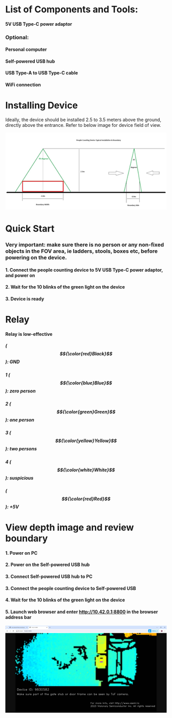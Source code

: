 # List of Components and Tools:

#### 5V USB Type-C power adaptor

### Optional:

#### Personal computer
#### Self-powered USB hub
#### USB Type-A to USB Type-C cable
#### WiFi connection

# Installing Device

Ideally, the device should be installed 2.5 to 3.5 meters above the ground, directly above the entrance. Refer to below image for device field of view.

![Web UI](install.png)

# Quick Start

### Very important: make sure there is no person or any non-fixed objects in the FOV area, ie ladders, stools, boxes etc, before powering on the device.

#### 1. Connect the people counting device to 5V USB Type-C power adaptor, and power on
#### 2. Wait for the 10 blinks of the green light on the device
#### 3. Device is ready

# Relay

#### Relay is low-effective

#####   ($${\color{red}Black}$$):  GND

##### 1 ($${\color{blue}Blue}$$):   zero person
##### 2 ($${\color{green}Green}$$):  one person
##### 3 ($${\color{yellow}Yellow}$$): two persons
##### 4 ($${\color{white}White}$$):  suspicious

#####   ($${\color{red}Red}$$):    +5V

# View depth image and review boundary

#### 1. Power on PC
#### 2. Power on the Self-powered USB hub
#### 3. Connect Self-powered USB hub to PC
#### 3. Connect the people counting device to Self-powered USB
#### 4. Wait for the 10 blinks of the green light on the device
#### 5. Launch web browser and enter http://10.42.0.1:8800 in the browser address bar

![Web UI](view.png)

